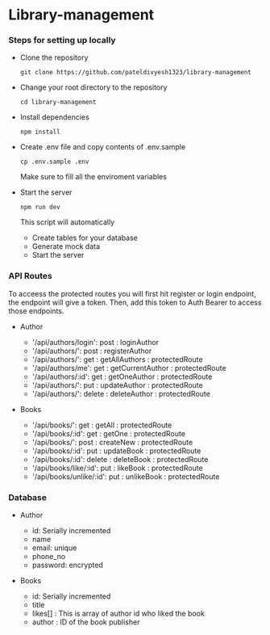 # Library-management


### Steps for setting up locally

- Clone the repository

  `git clone https://github.com/pateldivyesh1323/library-management`

- Change your root directory to the repository

  `cd library-management`

- Install dependencies

  `npm install`

- Create .env file and copy contents of .env.sample

  `cp .env.sample .env`

  Make sure to fill all the enviroment variables

- Start the server

  `npm run dev`

  This script will automatically
  - Create tables for your database
  - Generate mock data
  - Start the server

### API Routes

To acceess the protected routes you will first hit register or login endpoint, the endpoint will give a token. Then, add this token to Auth Bearer to access those endpoints.

- Author

  - '/api/authors/login': post : loginAuthor
  - '/api/authors/': post : registerAuthor
  - '/api/authors/': get : getAllAuthors : protectedRoute
  - '/api/authors/me': get : getCurrentAuthor : protectedRoute
  - '/api/authors/:id': get : getOneAuthor : protectedRoute
  - '/api/authors/': put : updateAuthor : protectedRoute
  - '/api/authors/': delete : deleteAuthor : protectedRoute

- Books

  - '/api/books/': get : getAll : protectedRoute
  - '/api/books/:id': get : getOne : protectedRoute
  - '/api/books/': post : createNew : protectedRoute
  - '/api/books/:id': put : updateBook : protectedRoute
  - '/api/books/:id': delete : deleteBook : protectedRoute
  - '/api/books/like/:id': put : likeBook : protectedRoute
  - '/api/books/unlike/:id': put : unlikeBook : protectedRoute
 
### Database

- Author
  
  - id: Serially incremented
  - name
  - email: unique
  - phone_no
  - password: encrypted

- Books

  - id: Serially incremented
  - title
  - likes[] : This is array of author id who liked the book
  - author : ID of the book publisher  
